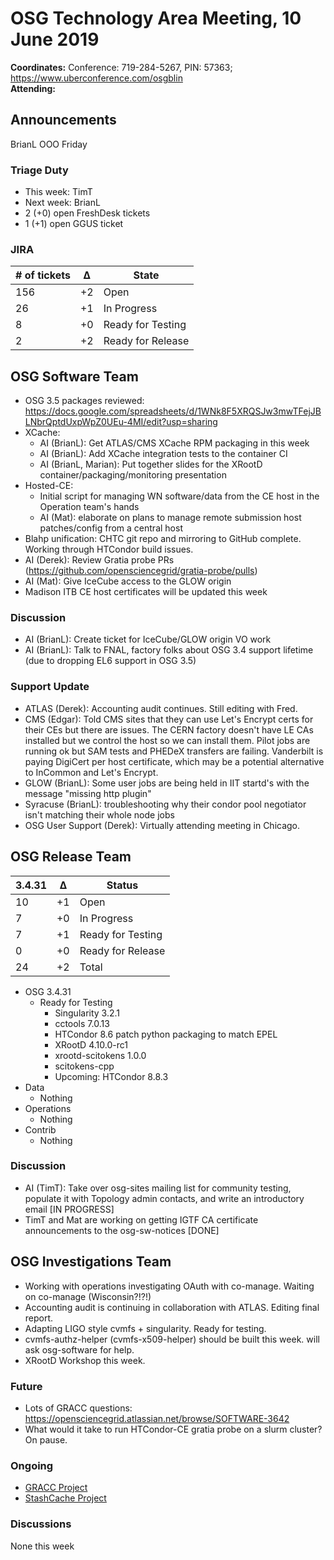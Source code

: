 # OSG Technology Area Meeting, 10 June 2019

**Coordinates:** Conference: 719-284-5267, PIN: 57363; <https://www.uberconference.com/osgblin>  
**Attending:**   


## Announcements

BrianL OOO Friday  


### Triage Duty

-   This week: TimT
-   Next week: BrianL
-   2 (+0) open FreshDesk tickets
-   1 (+1) open GGUS ticket


### JIRA

| # of tickets | &Delta; | State             |
|------------ |------- |----------------- |
| 156          | +2      | Open              |
| 26           | +1      | In Progress       |
| 8            | +0      | Ready for Testing |
| 2            | +2      | Ready for Release |


## OSG Software Team

-   OSG 3.5 packages reviewed: <https://docs.google.com/spreadsheets/d/1WNk8F5XRQSJw3mwTFejJBLNbrQptdUxpWpZ0UEu-4MI/edit?usp=sharing>
-   XCache:  
    -   AI (BrianL): Get ATLAS/CMS XCache RPM packaging in this week
    -   AI (BrianL): Add XCache integration tests to the container CI
    -   AI (BrianL, Marian): Put together slides for the XRootD container/packaging/monitoring presentation
-   Hosted-CE:  
    -   Initial script for managing WN software/data from the CE host in the Operation team's hands
    -   AI (Mat): elaborate on plans to manage remote submission host patches/config from a central host
-   Blahp unification: CHTC git repo and mirroring to GitHub complete. Working through HTCondor build issues.
-   AI (Derek): Review Gratia probe PRs (<https://github.com/opensciencegrid/gratia-probe/pulls>)
-   AI (Mat): Give IceCube access to the GLOW origin
-   Madison ITB CE host certificates will be updated this week


### Discussion

-   AI (BrianL): Create ticket for IceCube/GLOW origin VO work
-   AI (BrianL): Talk to FNAL, factory folks about OSG 3.4 support lifetime (due to dropping EL6 support in OSG 3.5)


### Support Update

-   ATLAS (Derek): Accounting audit continues.  Still editing with Fred.
-   CMS (Edgar): Told CMS sites that they can use Let's Encrypt certs for their CEs but there are issues. The CERN factory doesn't have LE CAs installed but we control the host so we can install them. Pilot jobs are running ok but SAM tests and PHEDeX transfers are failing. Vanderbilt is paying DigiCert per host certificate, which may be a potential alternative to InCommon and Let's Encrypt.
-   GLOW (BrianL): Some user jobs are being held in IIT startd's with the message "missing http plugin"
-   Syracuse (BrianL): troubleshooting why their condor pool negotiator isn't matching their whole node jobs
-   OSG User Support (Derek): Virtually attending meeting in Chicago.


## OSG Release Team

| 3.4.31 | &Delta; | Status            |
|------ |------- |----------------- |
| 10     | +1      | Open              |
| 7      | +0      | In Progress       |
| 7      | +1      | Ready for Testing |
| 0      | +0      | Ready for Release |
| 24     | +2      | Total             |

-   OSG 3.4.31  
    -   Ready for Testing  
        -   Singularity 3.2.1
        -   cctools 7.0.13
        -   HTCondor 8.6 patch python packaging to match EPEL
        -   XRootD 4.10.0-rc1
        -   xrootd-scitokens 1.0.0
        -   scitokens-cpp
        -   Upcoming: HTCondor 8.8.3
-   Data  
    -   Nothing
-   Operations  
    -   Nothing
-   Contrib  
    -   Nothing


### Discussion

-   AI (TimT): Take over osg-sites mailing list for community testing, populate it with Topology admin contacts, and write an introductory email [IN PROGRESS]
-   TimT and Mat are working on getting IGTF CA certificate announcements to the osg-sw-notices [DONE]


## OSG Investigations Team

-   Working with operations investigating OAuth with co-manage.  Waiting on co-manage (Wisconsin?!?!)
-   Accounting audit is continuing in collaboration with ATLAS.  Editing final report.
-   Adapting LIGO style cvmfs + singularity.  Ready for testing.
-   cvmfs-authz-helper (cvmfs-x509-helper) should be built this week.  will ask osg-software for help.
-   XRootD Workshop this week.

### Future

-   Lots of GRACC questions: <https://opensciencegrid.atlassian.net/browse/SOFTWARE-3642>
-   What would it take to run HTCondor-CE gratia probe on a slurm cluster?  On pause.


### Ongoing

-   [GRACC Project](https://opensciencegrid.atlassian.net/projects/GRACC)
-   [StashCache Project](http://opensciencegrid.org/docs/data/stashcache/overview/)


### Discussions

None this week
